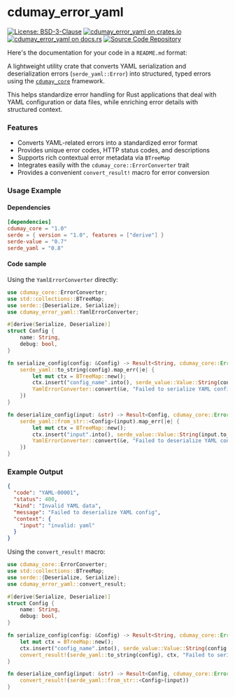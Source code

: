 # cdumay_error_yaml

[![License: BSD-3-Clause](https://img.shields.io/badge/license-BSD--3--Clause-blue)](./LICENSE)
[![cdumay_error_yaml on crates.io](https://img.shields.io/crates/v/cdumay_error_yaml)](https://crates.io/crates/cdumay_error_yaml)
[![cdumay_error_yaml on docs.rs](https://docs.rs/cdumay_error_yaml/badge.svg)](https://docs.rs/cdumay_error_yaml)
[![Source Code Repository](https://img.shields.io/badge/Code-On%20GitHub-blue?logo=GitHub)](https://github.com/cdumay/cdumay_error_yaml)

Here's the documentation for your code in a `README.md` format:

A lightweight utility crate that converts YAML serialization and deserialization errors (`serde_yaml::Error`) into structured, typed errors using the [`cdumay_core`](https://!docs.rs/cdumay_core/) framework.

This helps standardize error handling for Rust applications that deal with YAML configuration or data files, while enriching error details with structured context.

### Features

- Converts YAML-related errors into a standardized error format
- Provides unique error codes, HTTP status codes, and descriptions
- Supports rich contextual error metadata via `BTreeMap`
- Integrates easily with the `cdumay_core::ErrorConverter` trait
- Provides a convenient `convert_result!` macro for error conversion

### Usage Example

#### Dependencies

```toml
[dependencies]
cdumay_core = "1.0"
serde = { version = "1.0", features = ["derive"] }
serde-value = "0.7"
serde_yaml = "0.8"
```

#### Code sample

Using the `YamlErrorConverter` directly:
```rust
use cdumay_core::ErrorConverter;
use std::collections::BTreeMap;
use serde::{Deserialize, Serialize};
use cdumay_error_yaml::YamlErrorConverter;

#[derive(Serialize, Deserialize)]
struct Config {
    name: String,
    debug: bool,
}

fn serialize_config(config: &Config) -> Result<String, cdumay_core::Error> {
    serde_yaml::to_string(config).map_err(|e| {
        let mut ctx = BTreeMap::new();
        ctx.insert("config_name".into(), serde_value::Value::String(config.name.clone()));
        YamlErrorConverter::convert(&e, "Failed to serialize YAML config".into(), ctx)
    })
}

fn deserialize_config(input: &str) -> Result<Config, cdumay_core::Error> {
    serde_yaml::from_str::<Config>(input).map_err(|e| {
        let mut ctx = BTreeMap::new();
        ctx.insert("input".into(), serde_value::Value::String(input.to_string()));
        YamlErrorConverter::convert(&e, "Failed to deserialize YAML config".into(), ctx)
    })
}
```

### Example Output

```json
{
  "code": "YAML-00001",
  "status": 400,
  "kind": "Invalid YAML data",
  "message": "Failed to deserialize YAML config",
  "context": {
    "input": "invalid: yaml"
  }
}
```

Using the `convert_result!` macro:

```rust
use cdumay_core::ErrorConverter;
use std::collections::BTreeMap;
use serde::{Deserialize, Serialize};
use cdumay_error_yaml::convert_result;

#[derive(Serialize, Deserialize)]
struct Config {
    name: String,
    debug: bool,
}

fn serialize_config(config: &Config) -> Result<String, cdumay_core::Error> {
    let mut ctx = BTreeMap::new();
    ctx.insert("config_name".into(), serde_value::Value::String(config.name.clone()));
    convert_result!(serde_yaml::to_string(config), ctx, "Failed to serialize YAML config")
}

fn deserialize_config(input: &str) -> Result<Config, cdumay_core::Error> {
    convert_result!(serde_yaml::from_str::<Config>(input))
}
```
